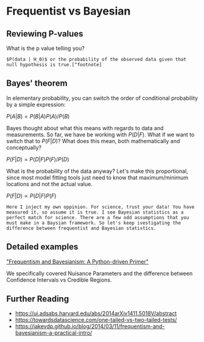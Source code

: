 # Frequentist vs Bayesian

## Reviewing P-values

What is the p value telling you?

```{dropdown} Answer
$P(data | H_0)$ or the probability of the observed data given that null hypothesis is true.[^footnote]
```

## Bayes' theorem

In elementary probability, you can switch the order of conditional probability by a simple expression:

$P(A|B) = P(B|A) P(A) / P(B)$

Bayes thought about what this means with regards to data and measurements. So far, we have be working with $P(D|F)$. What if we want to switch that to $P(F|D)$? What does this mean, both mathematically and conceptually?

$P(F|D) = P(D|F) P(F) / P(D)$

What is the probability of the data anyway? Let's make this proportional, since most model fitting tools just need to know that maximum/minimum locations and not the actual value.

$P(F|D) \propto P(D|F) P(F)$

```{note}
Here I inject my own oppinion. For science, trust your data! You have measured it, so assume it is true. I see Bayesian statistics as a perfect match for science. There are a few odd assumptions that you must make in a Baysian framework. So let's keep ivestigating the difference between frequentist and Bayesian statistics.
```

## Detailed examples

["Frequentism and Bayesianism: A Python-driven Primer"](https://ui.adsabs.harvard.edu/abs/2014arXiv1411.5018V/abstract)

We specifically covered Nuisance Parameters and the difference between Confidence Intervals vs Credible Regions.


## Further Reading

* https://ui.adsabs.harvard.edu/abs/2014arXiv1411.5018V/abstract
* https://towardsdatascience.com/one-tailed-vs-two-tailed-tests/
* https://jakevdp.github.io/blog/2014/03/11/frequentism-and-bayesianism-a-practical-intro/


[^footnote]: We will be using new [probability notation](https://en.wikipedia.org/wiki/Notation_in_probability_and_statistics), specifically conditional probability.
